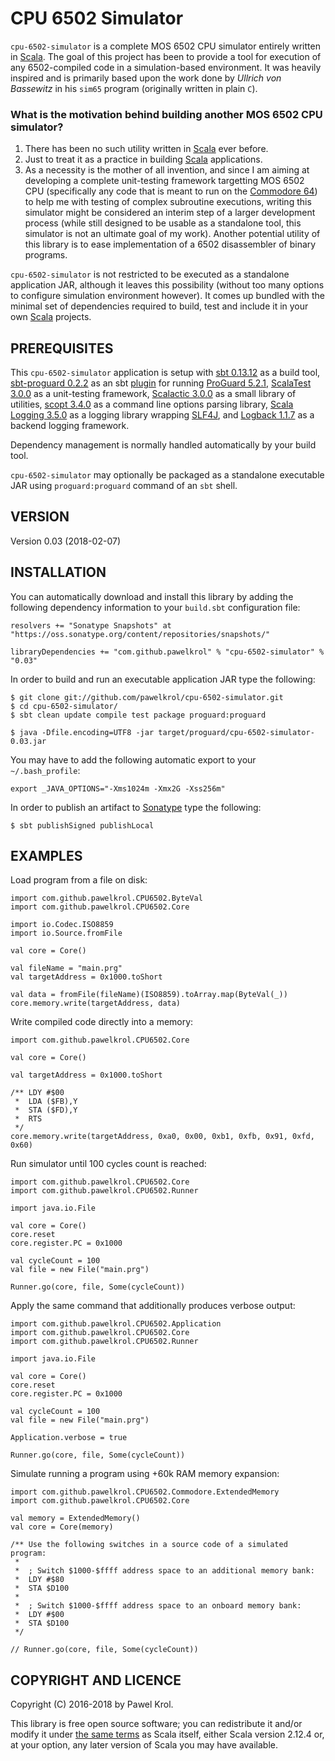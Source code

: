 CPU 6502 Simulator
==================

`cpu-6502-simulator` is a complete MOS 6502 CPU simulator entirely written in [Scala](http://www.scala-lang.org/). The goal of this project has been to provide a tool for execution of any 6502-compiled code in a simulation-based environment. It was heavily inspired and is primarily based upon the work done by _Ullrich von Bassewitz_ in his `sim65` program (originally written in plain `C`).

### What is the motivation behind building another MOS 6502 CPU simulator?

1. There has been no such utility written in [Scala](http://www.scala-lang.org/) ever before.
2. Just to treat it as a practice in building [Scala](http://www.scala-lang.org/) applications.
3. As a necessity is the mother of all invention, and since I am aiming at developing a complete unit-testing framework targetting MOS 6502 CPU (specifically any code that is meant to run on the [Commodore 64](https://en.wikipedia.org/wiki/Commodore_64)) to help me with testing of complex subroutine executions, writing this simulator might be considered an interim step of a larger development process (while still designed to be usable as a standalone tool, this simulator is not an ultimate goal of my work). Another potential utility of this library is to ease implementation of a 6502 disassembler of binary programs.

`cpu-6502-simulator` is not restricted to be executed as a standalone application JAR, although it leaves this possibility (without too many options to configure simulation environment however). It comes up bundled with the minimal set of dependencies required to build, test and include it in your own [Scala](http://www.scala-lang.org/) projects.

PREREQUISITES
-------------

This `cpu-6502-simulator` application is setup with [sbt 0.13.12](http://www.scala-sbt.org/) as a build tool, [sbt-proguard 0.2.2](https://github.com/sbt/sbt-proguard) as an sbt [plugin](http://www.scala-sbt.org/0.13/docs/Plugins.html) for running [ProGuard 5.2.1](http://proguard.sourceforge.net/), [ScalaTest 3.0.0](http://www.scalatest.org/) as a unit-testing framework, [Scalactic 3.0.0](http://www.scalactic.org/) as a small library of utilities, [scopt 3.4.0](https://github.com/scopt/scopt) as a command line options parsing library, [Scala Logging 3.5.0](https://github.com/typesafehub/scala-logging) as a logging library wrapping [SLF4J](http://www.slf4j.org/), and [Logback 1.1.7](http://logback.qos.ch/) as a backend logging framework.

Dependency management is normally handled automatically by your build tool.

`cpu-6502-simulator` may optionally be packaged as a standalone executable JAR using `proguard:proguard` command of an `sbt` shell.

VERSION
-------

Version 0.03 (2018-02-07)

INSTALLATION
------------

You can automatically download and install this library by adding the following dependency information to your `build.sbt` configuration file:

    resolvers += "Sonatype Snapshots" at "https://oss.sonatype.org/content/repositories/snapshots/"

    libraryDependencies += "com.github.pawelkrol" % "cpu-6502-simulator" % "0.03"

In order to build and run an executable application JAR type the following:

    $ git clone git://github.com/pawelkrol/cpu-6502-simulator.git
    $ cd cpu-6502-simulator/
    $ sbt clean update compile test package proguard:proguard

    $ java -Dfile.encoding=UTF8 -jar target/proguard/cpu-6502-simulator-0.03.jar

You may have to add the following automatic export to your `~/.bash_profile`:

    export _JAVA_OPTIONS="-Xms1024m -Xmx2G -Xss256m"

In order to publish an artifact to [Sonatype](https://oss.sonatype.org/) type the following:

    $ sbt publishSigned publishLocal

EXAMPLES
--------

Load program from a file on disk:

    import com.github.pawelkrol.CPU6502.ByteVal
    import com.github.pawelkrol.CPU6502.Core

    import io.Codec.ISO8859
    import io.Source.fromFile

    val core = Core()

    val fileName = "main.prg"
    val targetAddress = 0x1000.toShort

    val data = fromFile(fileName)(ISO8859).toArray.map(ByteVal(_))
    core.memory.write(targetAddress, data)

Write compiled code directly into a memory:

    import com.github.pawelkrol.CPU6502.Core

    val core = Core()

    val targetAddress = 0x1000.toShort

    /** LDY #$00
     *  LDA ($FB),Y
     *  STA ($FD),Y
     *  RTS
     */
    core.memory.write(targetAddress, 0xa0, 0x00, 0xb1, 0xfb, 0x91, 0xfd, 0x60)

Run simulator until 100 cycles count is reached:

    import com.github.pawelkrol.CPU6502.Core
    import com.github.pawelkrol.CPU6502.Runner

    import java.io.File

    val core = Core()
    core.reset
    core.register.PC = 0x1000

    val cycleCount = 100
    val file = new File("main.prg")

    Runner.go(core, file, Some(cycleCount))

Apply the same command that additionally produces verbose output:

    import com.github.pawelkrol.CPU6502.Application
    import com.github.pawelkrol.CPU6502.Core
    import com.github.pawelkrol.CPU6502.Runner

    import java.io.File

    val core = Core()
    core.reset
    core.register.PC = 0x1000

    val cycleCount = 100
    val file = new File("main.prg")

    Application.verbose = true

    Runner.go(core, file, Some(cycleCount))

Simulate running a program using +60k RAM memory expansion:

    import com.github.pawelkrol.CPU6502.Commodore.ExtendedMemory
    import com.github.pawelkrol.CPU6502.Core

    val memory = ExtendedMemory()
    val core = Core(memory)

    /** Use the following switches in a source code of a simulated program:
     *
     *  ; Switch $1000-$ffff address space to an additional memory bank:
     *  LDY #$80
     *  STA $D100
     *
     *  ; Switch $1000-$ffff address space to an onboard memory bank:
     *  LDY #$00
     *  STA $D100
     */

    // Runner.go(core, file, Some(cycleCount))

COPYRIGHT AND LICENCE
---------------------

Copyright (C) 2016-2018 by Pawel Krol.

This library is free open source software; you can redistribute it and/or modify it under [the same terms](https://github.com/pawelkrol/cpu-6502-simulator/blob/master/LICENSE.md) as Scala itself, either Scala version 2.12.4 or, at your option, any later version of Scala you may have available.
